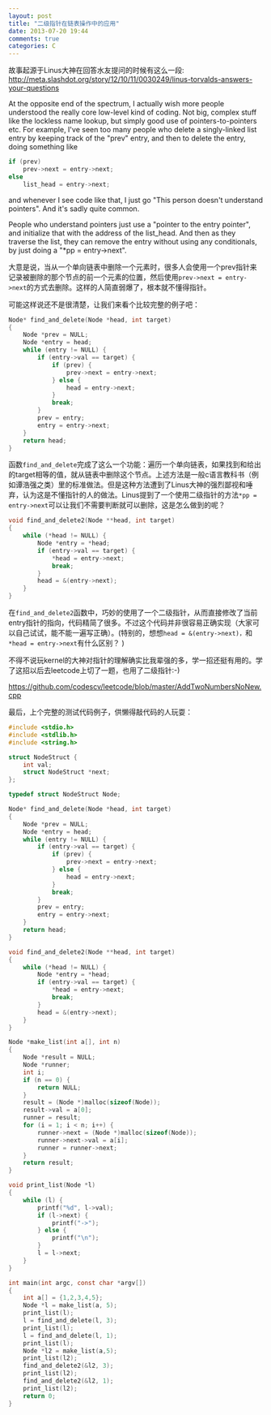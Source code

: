 ```yaml
---
layout: post
title: "二级指针在链表操作中的应用"
date: 2013-07-20 19:44
comments: true
categories: C
---
```


故事起源于Linus大神在回答水友提问的时候有这么一段: <http://meta.slashdot.org/story/12/10/11/0030249/linus-torvalds-answers-your-questions>

At the opposite end of the spectrum, I actually wish more people understood the really core low-level kind of coding. Not big, complex stuff like the lockless name lookup, but simply good use of pointers-to-pointers etc. For example, I've seen too many people who delete a singly-linked list entry by keeping track of the "prev" entry, and then to delete the entry, doing something like
 
```c
if (prev)
    prev->next = entry->next;
else
    list_head = entry->next;
```

and whenever I see code like that, I just go "This person doesn't understand pointers". And it's sadly quite common.
 
People who understand pointers just use a "pointer to the entry pointer", and initialize that with the address of the list_head. And then as they traverse the list, they can remove the entry without using any conditionals, by just doing a "*pp = entry->next".

大意是说，当从一个单向链表中删除一个元素时，很多人会使用一个prev指针来记录被删除的那个节点的前一个元素的位置，然后使用`prev->next = entry->next`的方式去删除。这样的人简直弱爆了，根本就不懂得指针。

可能这样说还不是很清楚，让我们来看个比较完整的例子吧：

```c
Node* find_and_delete(Node *head, int target)
{
    Node *prev = NULL;
    Node *entry = head;
    while (entry != NULL) {
        if (entry->val == target) {
            if (prev) {
                prev->next = entry->next;
            } else {
                head = entry->next;
            }   
            break;
        }   
        prev = entry;
        entry = entry->next;
    }   
    return head;
}
```

函数`find_and_delete`完成了这么一个功能：遍历一个单向链表，如果找到和给出的target相等的值，就从链表中删除这个节点。上述方法是一般c语言教科书（例如谭浩强之类）里的标准做法。但是这种方法遭到了Linus大神的强烈鄙视和唾弃，认为这是不懂指针的人的做法。Linus提到了一个使用二级指针的方法`*pp = entry->next`可以让我们不需要判断就可以删除，这是怎么做到的呢？

```c
void find_and_delete2(Node **head, int target)
{
    while (*head != NULL) {
        Node *entry = *head;
        if (entry->val == target) {
            *head = entry->next;
            break;
        }   
        head = &(entry->next);
    }   
}
```

在`find_and_delete2`函数中，巧妙的使用了一个二级指针，从而直接修改了当前entry指针的指向，代码精简了很多。不过这个代码并非很容易正确实现（大家可以自己试试，能不能一遍写正确）。(特别的，想想`head = &(entry->next)，`和`*head = entry->next`有什么区别？ )

不得不说玩kernel的大神对指针的理解确实比我辈强的多，学一招还挺有用的。学了这招以后去leetcode上切了一题，也用了二级指针:-)

<https://github.com/codescv/leetcode/blob/master/AddTwoNumbersNoNew.cpp>

最后，上个完整的测试代码例子，供懒得敲代码的人玩耍：

```c
#include <stdio.h>
#include <stdlib.h>
#include <string.h>

struct NodeStruct {
    int val;
    struct NodeStruct *next;
};

typedef struct NodeStruct Node;

Node* find_and_delete(Node *head, int target)
{
    Node *prev = NULL;
    Node *entry = head;
    while (entry != NULL) {
        if (entry->val == target) {
            if (prev) {
                prev->next = entry->next;
            } else {
                head = entry->next;
            }
            break;
        }
        prev = entry;
        entry = entry->next;
    }
    return head;
}

void find_and_delete2(Node **head, int target)
{
    while (*head != NULL) {
        Node *entry = *head;
        if (entry->val == target) {
            *head = entry->next;
            break;
        }
        head = &(entry->next);
    }
}

Node *make_list(int a[], int n)
{
    Node *result = NULL;
    Node *runner;
    int i;
    if (n == 0) {
        return NULL;
    }
    result = (Node *)malloc(sizeof(Node));
    result->val = a[0];
    runner = result;
    for (i = 1; i < n; i++) {
        runner->next = (Node *)malloc(sizeof(Node));
        runner->next->val = a[i];
        runner = runner->next;
    }
    return result;
}

void print_list(Node *l)
{
    while (l) {
        printf("%d", l->val);
        if (l->next) {
            printf("->");
        } else {
            printf("\n");
        }
        l = l->next;
    }
}

int main(int argc, const char *argv[])
{
    int a[] = {1,2,3,4,5};
    Node *l = make_list(a, 5);
    print_list(l);
    l = find_and_delete(l, 3);
    print_list(l);
    l = find_and_delete(l, 1);
    print_list(l);
    Node *l2 = make_list(a,5);
    print_list(l2);
    find_and_delete2(&l2, 3);
    print_list(l2);
    find_and_delete2(&l2, 1);
    print_list(l2);
    return 0;
}
```
